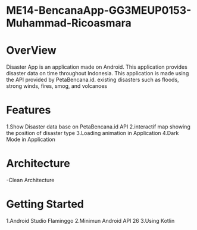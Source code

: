 # ME14-BencanaApp-GG3MEUP0153-Muhammad-Ricoasmara
<h1>OverView</h1>
<p>Disaster App is an application made on Android. This application provides disaster data on time throughout Indonesia. This application is made using the API provided by PetaBencana.id. existing disasters such as floods, strong winds, fires, smog, and volcanoes</p>

<h1>Features</h1>
1.Show Disaster data base on PetaBencana.id API
2.interactif map showing the position of disaster type
3.Loading animation in Application
4.Dark Mode in Application

<h1>Architecture</h1>
-Clean Architecture

<h1>Getting Started</h1>
1.Android Studio Flaminggo
2.Minimun Android API 26
3.Using Kotlin
